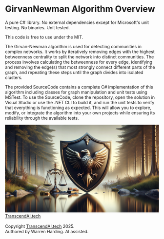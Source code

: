 # GirvanNewman Algorithm Overview

A pure C# library. No external dependencies except for Microsoft's unit testing. No binaries. Unit tested.

This code is free to use under the MIT.

The Girvan-Newman algorithm is used for detecting communities in complex networks. It works by iteratively removing edges with the highest betweenness centrality to split the network into distinct communities. The process involves calculating the betweenness for every edge, identifying and removing the edge(s) that most strongly connect different parts of the graph, and repeating these steps until the graph divides into isolated clusters.

The provided SourceCode contains a complete C# implementation of this algorithm including classes for graph manipulation and unit tests using MSTest. To use the SourceCode, clone the repository, open the solution in Visual Studio or use the .NET CLI to build it, and run the unit tests to verify that everything is functioning as expected. This will allow you to explore, modify, or integrate the algorithm into your own projects while ensuring its reliability through the available tests.

![AI Image](aiimage.jpg)
[TranscendAI.tech](https://TranscendAI.tech)<br>
<br>
Copyright [TranscendAI.tech](https://TranscendAI.tech) 2025.</br>
Authored by Warren Harding. AI assisted.</br>